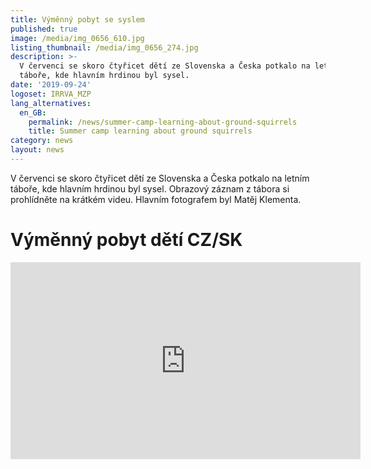 ```yaml
---
title: Výměnný pobyt se syslem
published: true
image: /media/img_0656_610.jpg
listing_thumbnail: /media/img_0656_274.jpg
description: >-
  V červenci se skoro čtyřicet dětí ze Slovenska a Česka potkalo na letním
  táboře, kde hlavním hrdinou byl sysel. 
date: '2019-09-24'
logoset: IRRVA_MZP
lang_alternatives:
  en_GB:
    permalink: /news/summer-camp-learning-about-ground-squirrels
    title: Summer camp learning about ground squirrels
category: news
layout: news
---
```

V červenci se skoro čtyřicet dětí ze Slovenska a Česka potkalo na letním táboře, kde hlavním hrdinou byl sysel. 
Obrazový záznam z tábora si prohlídněte na krátkém videu. Hlavním fotografem byl Matěj Klementa.

# Výměnný pobyt dětí CZ/SK

<iframe width="560" height="315" src="https://www.youtube.com/embed/GSUegBpJZdU" frameborder="0" allowfullscreen=""></iframe>
